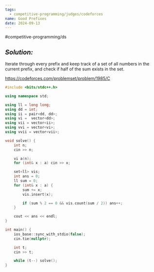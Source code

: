 ```yaml
---
tags:
  - competitive-programming/judges/codeforces
name: Good Prefixes
date: 2024-09-13
---
```

#competitive-programming/ds 
## _Solution:_
Iterate through every prefix and keep track of a set of all numbers in the current prefix, and check if half of the sum exists in the set.

https://codeforces.com/problemset/problem/1985/C
```cpp
#include <bits/stdc++.h>

using namespace std;

using ll = long long;
using dd = int;
using ii = pair<dd, dd>;
using vi =  vector<dd>;
using vii = vector<ii>;
using vvi = vector<vi>;
using vvii = vector<vii>;

void solve() {
    int n;
    cin >> n;

    vi a(n);
    for (int& x : a) cin >> x;

    set<ll> vis;
    int ans = 0;
    ll sum = 0;
    for (int& x : a) {
        sum += x;
        vis.insert(x);

        if (sum % 2 == 0 && vis.count(sum / 2)) ans++;
    }

    cout << ans << endl;
}

int main() {
    ios_base::sync_with_stdio(false);
    cin.tie(nullptr);

    int t;
    cin >> t;

    while (t--) solve();
}
```
